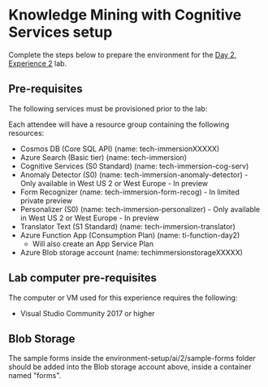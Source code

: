 # Knowledge Mining with Cognitive Services setup

Complete the steps below to prepare the environment for the [Day 2, Experience 2](../../../day2-exp2/README.md) lab.

## Pre-requisites

The following services must be provisioned prior to the lab:

Each attendee will have a resource group containing the following resources:

- Cosmos DB (Core SQL API) (name: tech-immersionXXXXX)
- Azure Search (Basic tier) (name: tech-immersion)
- Cognitive Services (S0 Standard) (name: tech-immersion-cog-serv)
- Anomaly Detector (S0) (name: tech-immersion-anomaly-detector) - Only available in West US 2 or West Europe - In preview
- Form Recognizer (name: tech-immersion-form-recog) - In limited private preview
- Personalizer (S0) (name: tech-immersion-personalizer) - Only available in West US 2 or West Europe - In preview
- Translator Text (S1 Standard) (name: tech-immersion-translator)
- Azure Function App (Consumption Plan) (name: ti-function-day2)
  - Will also create an App Service Plan
- Azure Blob storage account (name: techimmersionstorageXXXXX)
  
## Lab computer pre-requisites

The computer or VM used for this experience requires the following:

- Visual Studio Community 2017 or higher

## Blob Storage

The sample forms inside the environment-setup/ai/2/sample-forms folder should be added into the Blob storage account above, inside a container named "forms".